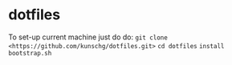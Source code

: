 # dotfiles

To set-up current machine just do do:
`git clone <https://github.com/kunschg/dotfiles.git>`
`cd dotfiles`
`install`
`bootstrap.sh`
